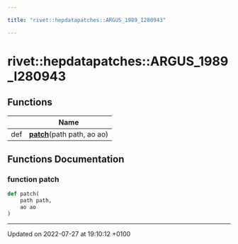 ```yaml
---

title: "rivet::hepdatapatches::ARGUS_1989_I280943"

---
```


# rivet::hepdatapatches::ARGUS_1989_I280943



## Functions

|                | Name           |
| -------------- | -------------- |
| def | **[patch](http://example.org/namespaces/namespacerivet_1_1hepdatapatches_1_1argus__1989__i280943/#function-patch)**(path path, ao ao) |


## Functions Documentation

### function patch

```python
def patch(
    path path,
    ao ao
)
```






-------------------------------

Updated on 2022-07-27 at 19:10:12 +0100